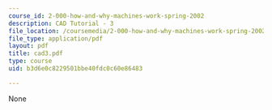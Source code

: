 ```yaml
---
course_id: 2-000-how-and-why-machines-work-spring-2002
description: CAD Tutorial - 3
file_location: /coursemedia/2-000-how-and-why-machines-work-spring-2002/b3d6e0c8229501bbe40fdc0c60e86483_cad3.pdf
file_type: application/pdf
layout: pdf
title: cad3.pdf
type: course
uid: b3d6e0c8229501bbe40fdc0c60e86483

---
```

None